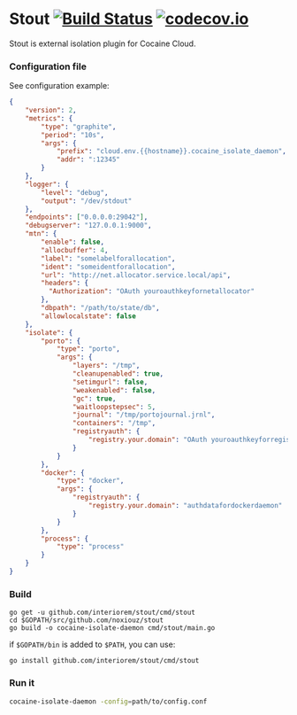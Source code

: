 # Stout  [![Build Status](https://travis-ci.org/noxiouz/stout.svg?branch=master)](https://travis-ci.org/noxiouz/stout) [![codecov.io](https://codecov.io/github/noxiouz/stout/coverage.svg?branch=master)](https://codecov.io/github/noxiouz/stout?branch=master)

Stout is external isolation plugin for Cocaine Cloud.

### Configuration file

See configuration example:

```json
{
    "version": 2,
    "metrics": {
        "type": "graphite",
        "period": "10s",
        "args": {
            "prefix": "cloud.env.{{hostname}}.cocaine_isolate_daemon",
            "addr": ":12345"
        }
    },
    "logger": {
        "level": "debug",
        "output": "/dev/stdout"
    },
    "endpoints": ["0.0.0.0:29042"],
    "debugserver": "127.0.0.1:9000",
    "mtn": {
        "enable": false,
        "allocbuffer": 4,
        "label": "somelabelforallocation",
        "ident": "someidentforallocation",
        "url": "http://net.allocator.service.local/api",
        "headers": {
          "Authorization": "OAuth youroauthkeyfornetallocator"
        },
        "dbpath": "/path/to/state/db",
        "allowlocalstate": false
    },
    "isolate": {
        "porto": {
            "type": "porto",
            "args": {
                "layers": "/tmp",
                "cleanupenabled": true,
                "setimgurl": false,
                "weakenabled": false,
                "gc": true,
                "waitloopstepsec": 5,
                "journal": "/tmp/portojournal.jrnl",
                "containers": "/tmp",
                "registryauth": {
                    "registry.your.domain": "OAuth youroauthkeyforregistry"
                }
            }
        },
        "docker": {
            "type": "docker",
            "args": {
                "registryauth": {
                    "registry.your.domain": "authdatafordockerdaemon"
                }
            }
        },
        "process": {
            "type": "process"
        }
    }
}
```

### Build

```
go get -u github.com/interiorem/stout/cmd/stout
cd $GOPATH/src/github.com/noxiouz/stout
go build -o cocaine-isolate-daemon cmd/stout/main.go
```

if `$GOPATH/bin` is added to `$PATH`, you can use:

```
go install github.com/interiorem/stout/cmd/stout
```

### Run it

```bash
cocaine-isolate-daemon -config=path/to/config.conf
```
